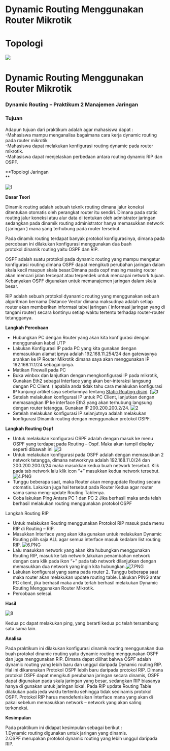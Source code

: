 # Dynamic Routing Menggunakan Router Mikrotik                                                                         




# Topologi
![](https://edosyam.wordpress.com/wp-content/uploads/2016/09/1.png?w=422)

Dynamic Routing Menggunakan Router Mikrotik
===========================================


### Dynamic Routing – Praktikum 2 Manajemen Jaringan

### Tujuan

Adapun tujuan dari praktikum adalah agar mahasiswa dapat :  
\-Mahasiswa mampu menganalisa bagaimana cara kerja dynamic routing pada router mikrotik  
\-Mahasiswa dapat melakukan konfigurasi routing dynamic pada router mikrotik.  
\-Mahasiswa dapat menjelaskan perbedaan antara routing dynamic RIP dan OSPF.

**Topologi Jaringan  
**

![1](https://edosyam.wordpress.com/wp-content/uploads/2016/09/1.png?w=300&h=202)

**Dasar Teori**

Dinamik routing adalah sebuah teknik routing dimana jalur koneksi ditentukan otomatis oleh perangkat router itu sendiri. Dimana pada static routing jalur koneksi atau alur data di tentukan oleh admistrator jaringan sedangkan pada dinamik routing administrator hanya memasukkan network ( jaringan ) mana yang terhubung pada router tersebut.

Pada dinamik routing terdapat banyak protokol konfigurasinya, dimana pada percobaan ini dilakukan konfigurasi menggunakan dua buah protokol dinamik routing yaitu OSPF dan RIP.

OSPF adalah suatu protokol pada dynamic routing yang mampu mengatur konfigurasi routing dimana OSPF dapat mengikuti perubahan jaringan dalam skala kecil maupun skala besar.Dimana pada ospf masing masing router akan mencari jalan tercepat atau terpendek untuk mencapai network tujuan. Kebanyakan OSPF digunakan untuk memanajemen jaringan dalam skala besar.

RIP adalah sebuah protokol dyanamic routing yang menggunakan sebuah algoritman bernama Distance Vector dimana maksudnya adalah setiap router akan memberikan informasi tabel jaringan ( informasi jaringan yang di tangani router) secara kontinyu setiap waktu tertentu terhadap router-router tetangganya.

**Langkah Percobaan**

*   Hubungkan PC dengan Router yang akan kita konfigurasi dengan menggunakan kabel UTP
*   Lakukan Konfigurasi IP pada PC yang kita gunakan dengan memasukkan alamat ipnya adalah 192.168.11.254/24 dan gatewaynya arahkan ke IP Router Mikrotik dimana saya akan menggunakan IP 192.168.11.1/24 sebagai ipnya.
*   Matikan Firewall pada PC
*   Buka winbox dan lanjutkan dengan mengkonfigurasi IP pada mikrotik, Gunakan Eth2 sebagai Interface yang akan ber-interaksi langsung dengan PC Client. ( apabila anda tidak tahu cara melakukan konfigurasi IP kunjungi artikel saya sebelumnya tentang [Static Routing disini](https://edosyam.wordpress.com/2016/09/28/static-routing-menggunakan-router-mikrotik/). )![1](https://edosyam.wordpress.com/wp-content/uploads/2016/10/1.png?w=300&h=215)
*   Setelah melakukan konfigurasi IP untuk PC Client, lanjutkan dengan memasangkan IP ke interface Eth3 yang akan terhubung langsung dengan router tetangga. Gunakan IP 200.200.200.2/24. ![2](https://edosyam.wordpress.com/wp-content/uploads/2016/10/2.png?w=640)
*   Setelah melakukan konfigurasi IP selanjutnya adalah melakukan konfigurasi Dinamik routing dengan menggunakan protokol OSPF.

**Langkah Routing Ospf**

*   Untuk melakukan konfigurasi OSPF adalah dengan masuk ke menu OSPF yang terdapat pada Routing – Ospf. Maka akan tampil display seperti dibawah ini ![3](https://edosyam.wordpress.com/wp-content/uploads/2016/10/3.png?w=439&h=281)
*   Untuk melakukan konfigurasi pada OSPF adalah dengan memasukkan 2 network tetangga, dimana networknya adalah 192.168.11.0/24 dan 200.200.200.0/24 maka masukkan kedua buah network tersebut. Klik pada tab network lalu klik icon “+” masukkan kedua network tersebut.![4.PNG](https://edosyam.wordpress.com/wp-content/uploads/2016/10/4.png?w=640)
*   Tunggu beberapa saat, maka Router akan mengupdate Routing secara otomatis. Lakukan juga hal tersebut pada Router Kedua agar router sama sama meng-update Routing Tablenya.
*   Coba lakukan Ping Antara PC 1 dan PC 2 Jika berhasil maka anda telah berhasil melakukan routing menggunakan protokol OSPF

Langkah Routing RIP

*   Untuk melakukan Routing menggunakan Protokol RIP masuk pada menu RIP di Routing – RIP.
*   Masukkan Interface yang akan kita gunakan untuk melakukan Dynamic Routing pilih saja ALL agar semua interface masuk kedalam list routing RIP. ![6.PNG](https://edosyam.wordpress.com/wp-content/uploads/2016/10/6.png?w=640)
*   Lalu masukkan network yang akan kita hubungkan menggunakan Routing RIP, masuk ke tab network,lakukan penambahan network dengan cara klik pada ikon “+” pada tab network dilanjutkan dengan memasukkan dua network yang ingin kita hubungkan.![7.PNG](https://edosyam.wordpress.com/wp-content/uploads/2016/10/7.png?w=640)
*   Lakukan konfigurasi yang sama pada router 2. Tunggu beberapa saat maka router akan melakukan update routing table. Lakukan PING antar PC client, jika berhasil maka anda terlah berhasil melakukan Dynamic Routing Menggunakan Router Mikrotik.
*   Percobaan selesai.

**Hasil**

![8](https://edosyam.wordpress.com/wp-content/uploads/2016/10/8.png?w=300&h=153)

Kedua pc dapat melakukan ping, yang berarti kedua pc telah tersambung satu sama lain.

**Analisa**

Pada praktikum ini dilakukan konfigurasi dinamik routing menggunakan dua buah protokol dinamic routing yaitu dynamic routing menggunakan OSPF dan juga menggunakan RIP. Dimana dapat dilihat bahwa OSPF adalah dynamic routing yang lebih baru dan unggul daripada Dynamic routing RIP. Hal ini dikarenakan Protokol OSPF lebih baru daripada protokol RIP. Dimana protokol OSPF dapat mengikuti perubahan jaringan secara dinamis, OSPF dapat digunakan pada skala jaringan yang besar, sedangkan RIP biasanya hanya di gunakan untuk jaringan lokal. Pada RIP update Routing Table dilakukan pada jeda waktu tertentu sehingga tidak sedinamis protokol OSPF. Protokol RIP harus mendefenisikan Interface mana yang akan di pakai sebelum memasukkan network – network yang akan saling terkoneksi.

**Kesimpulan**

Pada praktikum ini didapat kesimpulan sebagai berikut :  
1.Dynamic routing digunakan untuk jaringan yang dinamis.  
2.OSPF merupakan protokol dynamic routing yang lebih unggul daripada RIP.

